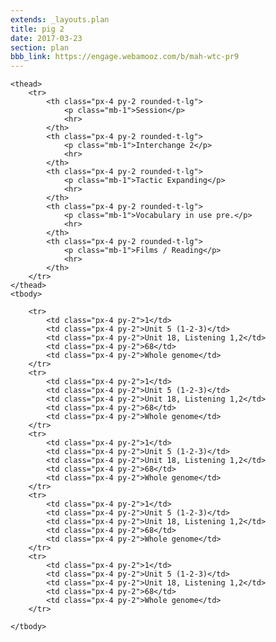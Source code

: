 ```yaml
---
extends: _layouts.plan
title: pig 2
date: 2017-03-23
section: plan
bbb_link: https://engage.webamooz.com/b/mah-wtc-pr9
---
```


<table class="plan__table text-center whitespace-no-wrap">

    <thead>
        <tr>
            <th class="px-4 py-2 rounded-t-lg">
                <p class="mb-1">Session</p>
                <hr>
            </th>
            <th class="px-4 py-2 rounded-t-lg">
                <p class="mb-1">Interchange 2</p>
                <hr>
            </th>
            <th class="px-4 py-2 rounded-t-lg">
                <p class="mb-1">Tactic Expanding</p>
                <hr>
            </th>
            <th class="px-4 py-2 rounded-t-lg">
                <p class="mb-1">Vocabulary in use pre.</p>
                <hr>
            </th>
            <th class="px-4 py-2 rounded-t-lg">
                <p class="mb-1">Films / Reading</p>
                <hr>
            </th>
        </tr>
    </thead>
    <tbody>

        <tr>
            <td class="px-4 py-2">1</td>
            <td class="px-4 py-2">Unit 5 (1-2-3)</td>
            <td class="px-4 py-2">Unit 18, Listening 1,2</td>
            <td class="px-4 py-2">68</td>
            <td class="px-4 py-2">Whole genome</td>
        </tr>
        <tr>
            <td class="px-4 py-2">1</td>
            <td class="px-4 py-2">Unit 5 (1-2-3)</td>
            <td class="px-4 py-2">Unit 18, Listening 1,2</td>
            <td class="px-4 py-2">68</td>
            <td class="px-4 py-2">Whole genome</td>
        </tr>
        <tr>
            <td class="px-4 py-2">1</td>
            <td class="px-4 py-2">Unit 5 (1-2-3)</td>
            <td class="px-4 py-2">Unit 18, Listening 1,2</td>
            <td class="px-4 py-2">68</td>
            <td class="px-4 py-2">Whole genome</td>
        </tr>
        <tr>
            <td class="px-4 py-2">1</td>
            <td class="px-4 py-2">Unit 5 (1-2-3)</td>
            <td class="px-4 py-2">Unit 18, Listening 1,2</td>
            <td class="px-4 py-2">68</td>
            <td class="px-4 py-2">Whole genome</td>
        </tr>
        <tr>
            <td class="px-4 py-2">1</td>
            <td class="px-4 py-2">Unit 5 (1-2-3)</td>
            <td class="px-4 py-2">Unit 18, Listening 1,2</td>
            <td class="px-4 py-2">68</td>
            <td class="px-4 py-2">Whole genome</td>
        </tr>

    </tbody>

</table>

